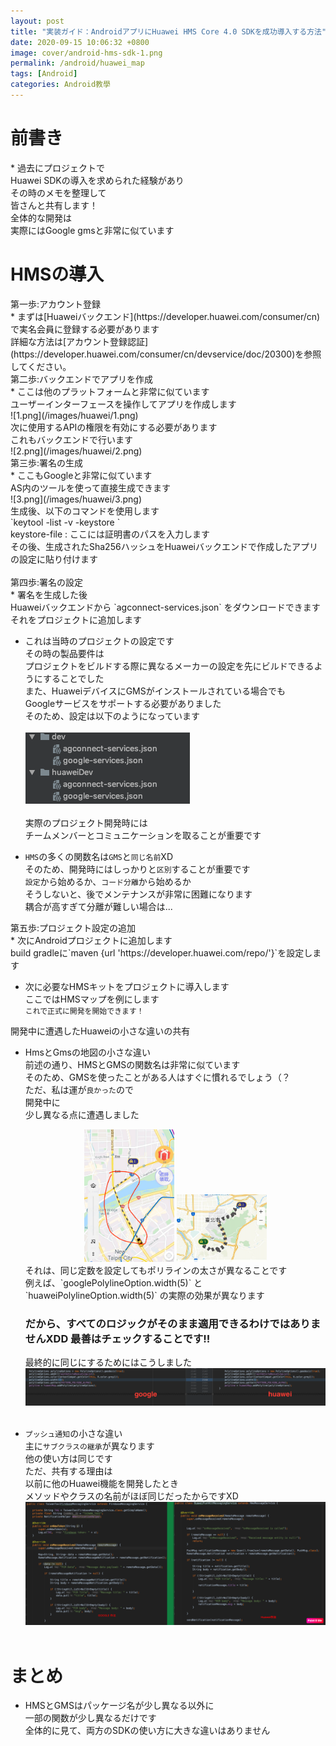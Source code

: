 ```yaml
---
layout: post
title: "実装ガイド：AndroidアプリにHuawei HMS Core 4.0 SDKを成功導入する方法"
date: 2020-09-15 10:06:32 +0800
image: cover/android-hms-sdk-1.png
permalink: /android/huawei_map
tags: [Android]
categories: Android教學
---
```


<h1 class="c-border-main-title">前書き</h1>
* 過去にプロジェクトで<br>
Huawei SDKの導入を求められた経験があり<br>
その時のメモを整理して<br>
皆さんと共有します！<br>
全体的な開発は<br>
実際にはGoogle gmsと非常に似ています <br>

<h1 class="c-border-main-title">HMSの導入</h1>


<div class="c-border-content-title-1">第一歩:アカウント登録</div>
* まずは[Huaweiバックエンド](https://developer.huawei.com/consumer/cn)で実名会員に登録する必要があります<br>
 詳細な方法は[アカウント登録認証](https://developer.huawei.com/consumer/cn/devservice/doc/20300)を参照してください。

<div class="c-border-content-title-1">第二歩:バックエンドでアプリを作成</div>
 * ここは他のプラットフォームと非常に似ています<br>
 ユーザーインターフェースを操作してアプリを作成します<br>
 ![1.png](/images/huawei/1.png)<br>
 次に使用するAPIの権限を有効にする必要があります<br>
 これもバックエンドで行います<br>
 ![2.png](/images/huawei/2.png)<br>

<div class="c-border-content-title-1">第三歩:署名の生成</div>
 * ここもGoogleと非常に似ています<br>
 AS内のツールを使って直接生成できます<br>
 ![3.png](/images/huawei/3.png)<br>
 生成後、以下のコマンドを使用します<br>
 `keytool -list -v -keystore <keystore-file>`<br>
 keystore-file : ここには証明書のパスを入力します<br>
 その後、生成されたSha256ハッシュをHuaweiバックエンドで作成したアプリの設定に貼り付けます<br><br>


<div class="c-border-content-title-1">第四歩:署名の設定</div>
  * 署名を生成した後<br>
  Huaweiバックエンドから `agconnect-services.json` をダウンロードできます<br>
  それをプロジェクトに追加します<br>

  * これは当時のプロジェクトの設定です<br>
  その時の製品要件は<br>
  プロジェクトをビルドする際に異なるメーカーの設定を先にビルドできるようにすることでした<br>
  また、HuaweiデバイスにGMSがインストールされている場合でも<br>
  Googleサービスをサポートする必要がありました<br>
  そのため、設定は以下のようになっています<br><br>
  ![4.png](/images/huawei/4.png)<br><br>
  実際のプロジェクト開発時には<br>
  チームメンバーとコミュニケーションを取ることが重要です<br>

  * `HMS`の多くの関数名は`GMS`と`同じ名前`XD<br>
  そのため、開発時にはしっかりと`区別`することが重要です<br>
  `設定`から始めるか、`コード分離`から始めるか<br>
  そうしないと、後でメンテナンスが非常に困難になります<br>
  耦合が高すぎて分離が難しい場合は...<br>

<div class="c-border-content-title-1">第五歩:プロジェクト設定の追加</div>
  * 次にAndroidプロジェクトに追加します <br>
    build gradleに`maven {url 'https://developer.huawei.com/repo/'}`を設定します
    <script src="https://gist.github.com/waitzShigoto/1ca47854f0a1eb3c94565c3512725050.js"></script>
    <br>

  * 次に必要なHMSキットをプロジェクトに導入します<br>
    ここではHMSマップを例にします<br>
    <script src="https://gist.github.com/waitzShigoto/631f00b79f69c96bd2a226c58eff5199.js"></script>
    `これで正式に開発を開始できます！`

<div class="c-border-content-title-4">開発中に遭遇したHuaweiの小さな違いの共有</div>

 * HmsとGmsの地図の小さな違い<br>
   前述の通り、HMSとGMSの関数名は非常に似ています<br>
   そのため、GMSを使ったことがある人はすぐに慣れるでしょう（？<br>
   ただ、私は運が`良かった`ので<br>
   開発中に<br>
   少し異なる点に遭遇しました<br>
   <div align="center">
     <img src="/images/huawei/6.png" alt="Cover" width="30%" >
     <img src="/images/huawei/7.png" alt="Cover" width="30%" >
   </div>
   それは、同じ定数を設定してもポリラインの太さが異なることです<br>
   例えば、`googlePolylineOption.width(5)` と `huaweiPolylineOption.width(5)` の実際の効果が異なります<br>

   ### だから、すべてのロジックがそのまま適用できるわけではありませんXDD 最善はチェックすることです!!

   最終的に同じにするためにはこうしました<br>
   ![5.png](/images/huawei/5.png)<br><br>

 * `プッシュ通知`の小さな違い<br>
   主に`サブクラスの継承`が異なります<br>
   他の使い方は同じです<br>
   ただ、共有する理由は<br>
   以前に他のHuawei機能を開発したとき<br>
   メソッドやクラスの名前がほぼ同じだったからですXD<br>
   ![8.png](/images/huawei/8.png)<br><br>


<h1 class="c-border-main-title">まとめ</h1>

 * HMSとGMSはパッケージ名が少し異なる以外に<br>
 一部の関数が少し異なるだけです<br>
 全体的に見て、両方のSDKの使い方に大きな違いはありません<br>
